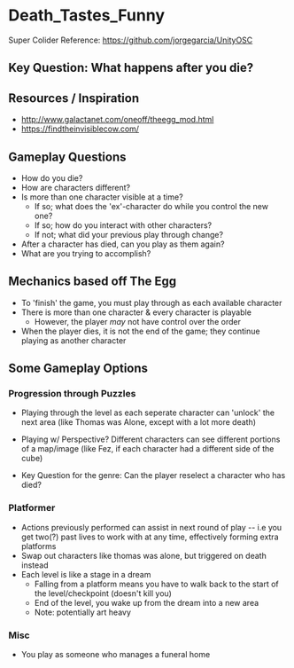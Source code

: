 # Death_Tastes_Funny

Super Colider Reference: https://github.com/jorgegarcia/UnityOSC




## Key Question: What happens after you die?

## Resources / Inspiration
 - http://www.galactanet.com/oneoff/theegg_mod.html
 - https://findtheinvisiblecow.com/


## Gameplay Questions
 - How do you die?
 - How are characters different?
 - Is more than one character visible at a time?
   - If so; what does the 'ex'-character do while you control the new one?
   - If so; how do you interact with other characters?
   - If not; what did your previous play through change?
 - After a character has died, can you play as them again?
 - What are you trying to accomplish?


## Mechanics based off The Egg
 - To 'finish' the game, you must play through as each available character
 - There is more than one character & every character is playable
   - However, the player *may* not have control over the order
 - When the player dies, it is not the end of the game; they continue playing as another character


## Some Gameplay Options
### Progression through Puzzles
   - Playing through the level as each seperate character can 'unlock' the next area (like Thomas was Alone, except with a lot more death)

   - Playing w/ Perspective? Different characters can see different portions of a map/image (like Fez, if each character had a different side of the cube) 

   - Key Question for the genre: Can the player reselect a character who has died?

### Platformer
   - Actions previously performed can assist in next round of play
   -- i.e you get two(?) past lives to work with at any time, effectively forming extra platforms
   - Swap out characters like thomas was alone, but triggered on death instead
   - Each level is like a stage in a dream
     - Falling from a platform means you have to walk back to the start of the level/checkpoint (doesn't kill you)
     - End of the level, you wake up from the dream into a new area
     - Note: potentially art heavy
   
### Misc
   - You play as someone who manages a funeral home 
